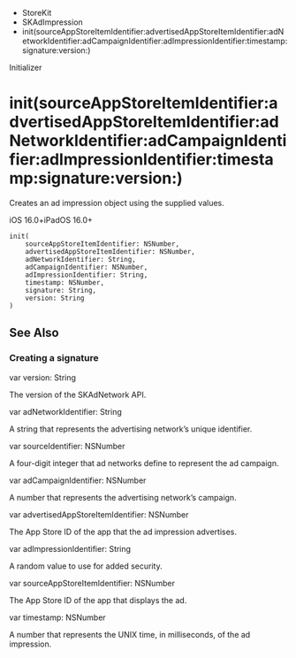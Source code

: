 

- StoreKit
- SKAdImpression
-  init(sourceAppStoreItemIdentifier:advertisedAppStoreItemIdentifier:adNetworkIdentifier:adCampaignIdentifier:adImpressionIdentifier:timestamp:signature:version:) 

Initializer

# init(sourceAppStoreItemIdentifier:advertisedAppStoreItemIdentifier:adNetworkIdentifier:adCampaignIdentifier:adImpressionIdentifier:timestamp:signature:version:)

Creates an ad impression object using the supplied values.

iOS 16.0+iPadOS 16.0+

``` source
init(
    sourceAppStoreItemIdentifier: NSNumber,
    advertisedAppStoreItemIdentifier: NSNumber,
    adNetworkIdentifier: String,
    adCampaignIdentifier: NSNumber,
    adImpressionIdentifier: String,
    timestamp: NSNumber,
    signature: String,
    version: String
)
```

## See Also

### Creating a signature

var version: String

The version of the SKAdNetwork API.

var adNetworkIdentifier: String

A string that represents the advertising network’s unique identifier.

var sourceIdentifier: NSNumber

A four-digit integer that ad networks define to represent the ad campaign.

var adCampaignIdentifier: NSNumber

A number that represents the advertising network’s campaign.

var advertisedAppStoreItemIdentifier: NSNumber

The App Store ID of the app that the ad impression advertises.

var adImpressionIdentifier: String

A random value to use for added security.

var sourceAppStoreItemIdentifier: NSNumber

The App Store ID of the app that displays the ad.

var timestamp: NSNumber

A number that represents the UNIX time, in milliseconds, of the ad impression.

